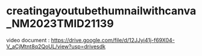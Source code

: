 # creatingayoutubethumnailwithcanva_NM2023TMID21139


video document : https://drive.google.com/file/d/12JJyi41j-f69X04-V_aCjMtnt8q2QoUL/view?usp=drivesdk
